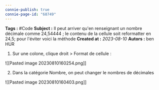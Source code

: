 ```yaml
---
connie-publish: true
connie-page-id: "68749"
---
```


**Tags :** #Code
**Subject :** Il peut arriver qu'en renseignant un nombre décimale comme 24,54444 ; le contenu de la cellule soit reformatter en 24,5; pour l'éviter voici la méthode 
**Created at :** *2023-08-10*
**Autors :** ben HUR

1. Sur une colone, clique droit > Format de cellule :

![[Pasted image 20230810160254.png]]

2. Dans la catégorie Nombre, on peut changer le nombres de décimales

![[Pasted image 20230810160403.png]]
